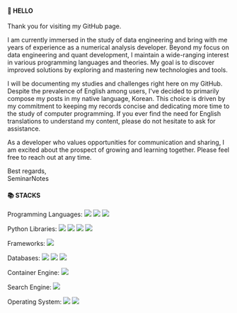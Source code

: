 #### 👋 HELLO

Thank you for visiting my GitHub page.

I am currently immersed in the study of data engineering and bring with me years of experience as a numerical analysis developer. Beyond my focus on data engineering and quant development, I maintain a wide-ranging interest in various programming languages and theories. My goal is to discover improved solutions by exploring and mastering new technologies and tools.

I will be documenting my studies and challenges right here on my GitHub. Despite the prevalence of English among users, I've decided to primarily compose my posts in my native language, Korean. This choice is driven by my commitment to keeping my records concise and dedicating more time to the study of computer programming. If you ever find the need for English translations to understand my content, please do not hesitate to ask for assistance.

As a developer who values opportunities for communication and sharing, I am excited about the prospect of growing and learning together. Please feel free to reach out at any time.

Best regards,  
SeminarNotes


#### 📚 STACKS
Programming Languages:
<img src="https://img.shields.io/badge/Python-3776AB?style=for-the-badge&logo=Python&logoColor=white"> <img src="https://img.shields.io/badge/java-007396?style=for-the-badge&logo=java&logoColor=white"> <img src="https://img.shields.io/badge/C-A8B9CC?style=for-the-badge&logo=C&logoColor=white">

Python Libraries:
<img src="https://img.shields.io/badge/Tensorflow-FF6F00?style=for-the-badge&logo=Tensorflow&logoColor=white"> <img src="https://img.shields.io/badge/Celery-37814A?style=for-the-badge&logo=Celery&logoColor=white"> <img src="https://img.shields.io/badge/Selenium-43B02A?style=for-the-badge&logo=Selenium&logoColor=white"> <img src="https://img.shields.io/badge/Streamlit-FF4B4B?style=for-the-badge&logo=Streamlit&logoColor=white"> 

Frameworks:
<img src="https://img.shields.io/badge/Apache Airflow-017CEE?style=for-the-badge&logo=Apache Airflow&logoColor=white">

Databases:
<img src="https://img.shields.io/badge/mysql-4479A1?style=for-the-badge&logo=mysql&logoColor=white"> <img src="https://img.shields.io/badge/mariaDB-003545?style=for-the-badge&logo=mariaDB&logoColor=white"> <img src="https://img.shields.io/badge/oracle-F80000?style=for-the-badge&logo=oracle&logoColor=white">

Container Engine:
<img src="https://img.shields.io/badge/Docker-2496ED?style=for-the-badge&logo=Docker&logoColor=white"> 

Search Engine:
<img src="https://img.shields.io/badge/Elasticsearch-005571?style=for-the-badge&logo=Elasticsearch&logoColor=white">

Operating System: <img src="https://img.shields.io/badge/windows-0078D4?style=for-the-badge&logo=windows&logoColor=black">
<img src="https://img.shields.io/badge/linux-FCC624?style=for-the-badge&logo=linux&logoColor=black">








<!--
**seminarNotes/seminarNotes** is a ✨ _special_ ✨ repository because its `README.md` (this file) appears on your GitHub profile.

Here are some ideas to get you started:

- 🔭 I’m currently working on ...
- 🌱 I’m currently learning ...
- 👯 I’m looking to collaborate on ...
- 🤔 I’m looking for help with ...
- 💬 Ask me about ...
- 📫 How to reach me: ...
- 😄 Pronouns: ...
- ⚡ Fun fact: ...
-->
